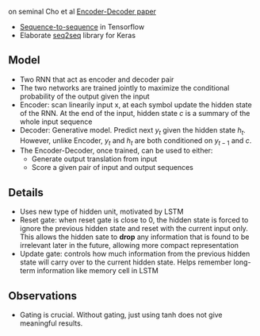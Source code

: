 on seminal Cho et al [Encoder-Decoder paper](https://arxiv.org/abs/1406.1078)

- [Sequence-to-sequence](https://www.tensorflow.org/versions/r0.11/tutorials/seq2seq/index.html) in Tensorflow
- Elaborate [seq2seq](https://github.com/farizrahman4u/seq2seq) library for Keras

## Model
- Two RNN that act as encoder and decoder pair
- The two networks are trained jointly to maximize the conditional probability of the output given the input
- Encoder: scan linearily input x, at each symbol update the hidden state of the RNN. At the end of the input, hidden state $c$ is a summary of the whole input sequence
- Decoder: Generative model. Predict next $y_t$ given the hidden state $h_t$. However, unlike Encoder, $y_t$ and $h_t$ are both conditioned on $y_{t-1}$ and $c$. 
- The Encoder-Decoder, once trained, can be used to either:
  - Generate output translation from input
  - Score a given pair of input and output sequences

## Details
- Uses new type of hidden unit, motivated by LSTM
- Reset gate: when reset gate is close to 0, the hidden state is forced to ignore the previous hidden state and reset with the current input only. This allows the hidden sate to **drop** any information that is found to be irrelevant later in the future, allowing more compact representation
- Update gate: controls how much information from the previous hidden state will carry over to the current hidden state. Helps remember long-term information like memory cell in LSTM

## Observations
- Gating is crucial. Without gating, just using tanh does not give meaningful results.
